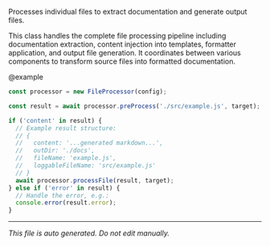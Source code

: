 Processes individual files to extract documentation and generate output files.This class handles the complete file processing pipeline including documentationextraction, content injection into templates, formatter application, and outputfile generation. It coordinates between various components to transform sourcefiles into formatted documentation.@example```typescriptconst processor = new FileProcessor(config);const result = await processor.preProcess('./src/example.js', target);if ('content' in result) {  // Example result structure:  // {  //   content: '...generated markdown...',  //   outDir: './docs',  //   fileName: 'example.js',  //   loggableFileName: 'src/example.js'  // }  await processor.processFile(result, target);} else if ('error' in result) {  // Handle the error, e.g.:  console.error(result.error);}```

---

*This file is auto generated. Do not edit manually.*
